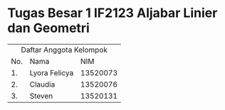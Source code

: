 # Tugas Besar 1 IF2123 Aljabar Linier dan Geometri

<table>
<tr><td colspan = 3 align = "center">Daftar Anggota Kelompok</td></tr>
<tr><td>No.</td><td>Nama</td><td>NIM</td></tr>
<tr><td>1.</td><td>Lyora Felicya</td><td>13520073</td></tr>

<tr><td>2.</td><td>Claudia</td><td>13520076</td></tr>

<tr><td>3.</td><td>Steven</td><td>13520131</td></tr>
</table>